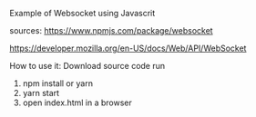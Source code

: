 Example of Websocket using Javascrit

sources:
https://www.npmjs.com/package/websocket

https://developer.mozilla.org/en-US/docs/Web/API/WebSocket


How to use it:
Download source code
run 
1. npm install or yarn
2. yarn start
3. open index.html in a browser


